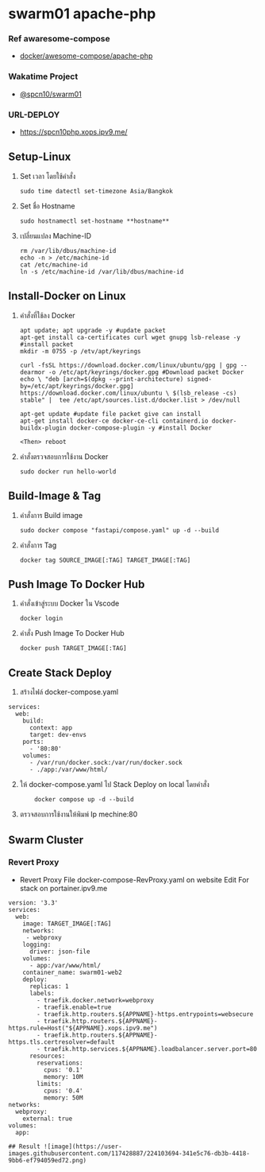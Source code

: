 
  # swarm01 apache-php
### Ref awaresome-compose
- [docker/awesome-compose/apache-php](https://github.com/docker/awesome-compose/tree/master/apache-php)
### Wakatime Project
- [@spcn10/swarm01](https://wakatime.com/@spcn10/projects/otxagdylnv?start=2023-02-27&end=2023-03-05)
### URL-DEPLOY
- https://spcn10php.xops.ipv9.me/
## Setup-Linux
1. Set เวลา โดยใช้คำสั่ง
	```
	sudo time datectl set-timezone Asia/Bangkok 
	```
2. Set ชื่อ Hostname
    ```
	sudo hostnamectl set-hostname **hostname**
	```
3. เปลี่ยนแปลง Machine-ID
	  ```
	rm /var/lib/dbus/machine-id
	echo -n > /etc/machine-id
	cat /etc/machine-id
	ln -s /etc/machine-id /var/lib/dbus/machine-id
	```
## Install-Docker on Linux
1. คำสั่งที่ใช้ลง Docker
	```
	apt update; apt upgrade -y #update packet
	apt-get install ca-certificates curl wget gnupg lsb-release -y #install packet
	mkdir -m 0755 -p /etv/apt/keyrings
	
	curl -fsSL https://download.docker.com/linux/ubuntu/gpg | gpg --dearmor -o /etc/apt/keyrings/docker.gpg #Download packet Docker
	echo \ "deb [arch=$(dpkg --print-architecture) signed-by=/etc/apt/keyrings/docker.gpg] https://download.docker.com/linux/ubuntu \ $(lsb_release -cs) stable" |  tee /etc/apt/sources.list.d/docker.list > /dev/null
	
	apt-get update #update file packet give can install
	apt-get install docker-ce docker-ce-cli containerd.io docker-buildx-plugin docker-compose-plugin -y #install Docker

	<Then> reboot

2. คำสั่งตรวจสอบการใช้งาน Docker
	```
	sudo docker run hello-world
	```
## Build-Image & Tag
1. คำสั่งการ Build image
	 ```
	sudo docker compose "fastapi/compose.yaml" up -d --build
	```
2. คำสั่งการ Tag
	 ```
	docker tag SOURCE_IMAGE[:TAG] TARGET_IMAGE[:TAG]
	```
## Push Image To Docker Hub
1.   คำสั่งเข้าสู่ระบบ Docker ใน Vscode
		```
		docker login
		```
2.   คำสั่ง Push Image To Docker Hub
		```
		docker push TARGET_IMAGE[:TAG]
		```
## Create Stack Deploy
1. สร้างไฟล์ docker-compose.yaml
```
services:
  web:
    build:
      context: app
      target: dev-envs
    ports: 
      - '80:80'
    volumes:
      - /var/run/docker.sock:/var/run/docker.sock
      - ./app:/var/www/html/
```
2. ให้ docker-compose.yaml ไป Stack Deploy on local โดยคำสั่ง
	```
		docker compose up -d --build
	```
3. ตรวจสอบการใช้งานให้พิมพ์ Ip mechine:80 
	
## Swarm Cluster
### Revert Proxy 
- Revert Proxy File docker-compose-RevProxy.yaml on website Edit For stack on portainer.ipv9.me
```
version: '3.3'
services:
  web:
    image: TARGET_IMAGE[:TAG]
    networks:
     - webproxy
    logging:
      driver: json-file
    volumes:
      - app:/var/www/html/
    container_name: swarm01-web2
    deploy:
      replicas: 1
      labels:
        - traefik.docker.network=webproxy
        - traefik.enable=true
        - traefik.http.routers.${APPNAME}-https.entrypoints=websecure
        - traefik.http.routers.${APPNAME}-https.rule=Host("${APPNAME}.xops.ipv9.me")
        - traefik.http.routers.${APPNAME}-https.tls.certresolver=default
        - traefik.http.services.${APPNAME}.loadbalancer.server.port=80
      resources:
        reservations:
          cpus: '0.1'
          memory: 10M
        limits:
          cpus: '0.4'
          memory: 50M
networks:
  webproxy:
    external: true
volumes:
  app:

```
	## Result ![image](https://user-images.githubusercontent.com/117428887/224103694-341e5c76-db3b-4418-9bb6-ef794059ed72.png)